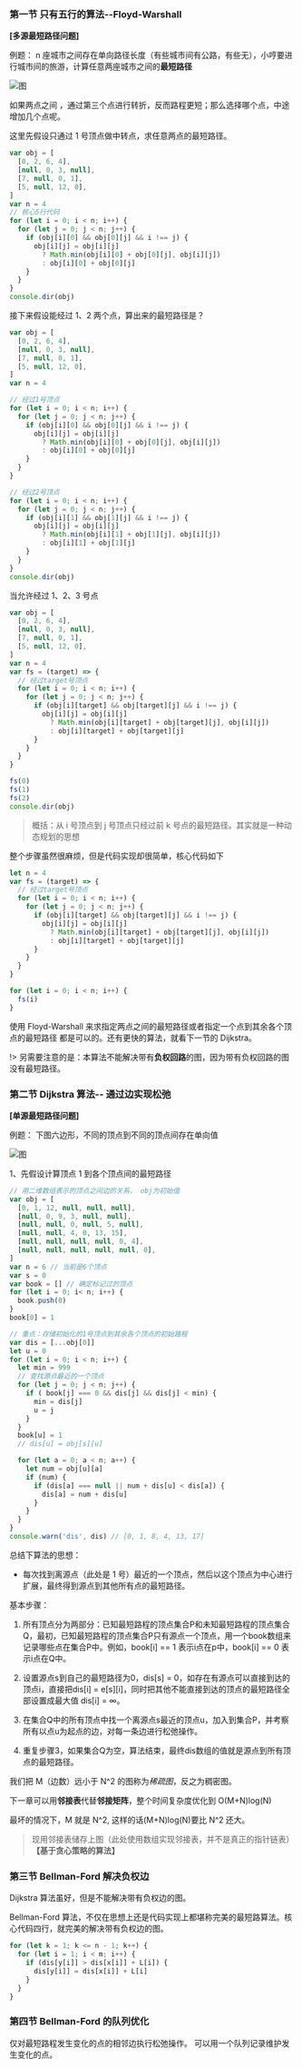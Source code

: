 ### 第一节 只有五行的算法--Floyd-Warshall

**[多源最短路径问题]**

例题： n 座城市之间存在单向路径长度（有些城市间有公路，有些无），小哼要进行城市间的旅游，计算任意两座城市之间的**最短路径**

![图](./Imgs/6_1_1.png)

如果两点之间 ，通过第三个点进行转折，反而路程更短；那么选择哪个点，中途增加几个点呢。

这里先假设只通过 1 号顶点做中转点，求任意两点的最短路径。

```javascript
var obj = [
  [0, 2, 6, 4],
  [null, 0, 3, null],
  [7, null, 0, 1],
  [5, null, 12, 0],
]
var n = 4
// 核心5行代码
for (let i = 0; i < n; i++) {
  for (let j = 0; j < n; j++) {
    if (obj[i][0] && obj[0][j] && i !== j) {
      obj[i][j] = obj[i][j]
        ? Math.min(obj[i][0] + obj[0][j], obj[i][j])
        : obj[i][0] + obj[0][j]
    }
  }
}
console.dir(obj)
```

接下来假设能经过 1、2 两个点，算出来的最短路径是？

```javascript
var obj = [
  [0, 2, 6, 4],
  [null, 0, 3, null],
  [7, null, 0, 1],
  [5, null, 12, 0],
]
var n = 4

// 经过1号顶点
for (let i = 0; i < n; i++) {
  for (let j = 0; j < n; j++) {
    if (obj[i][0] && obj[0][j] && i !== j) {
      obj[i][j] = obj[i][j]
        ? Math.min(obj[i][0] + obj[0][j], obj[i][j])
        : obj[i][0] + obj[0][j]
    }
  }
}

// 经过2号顶点
for (let i = 0; i < n; i++) {
  for (let j = 0; j < n; j++) {
    if (obj[i][1] && obj[1][j] && i !== j) {
      obj[i][j] = obj[i][j]
        ? Math.min(obj[i][1] + obj[1][j], obj[i][j])
        : obj[i][1] + obj[1][j]
    }
  }
}
console.dir(obj)
```

当允许经过 1、2、3 号点

```javascript
var obj = [
  [0, 2, 6, 4],
  [null, 0, 3, null],
  [7, null, 0, 1],
  [5, null, 12, 0],
]
var n = 4
var fs = (target) => {
  // 经过target号顶点
  for (let i = 0; i < n; i++) {
    for (let j = 0; j < n; j++) {
      if (obj[i][target] && obj[target][j] && i !== j) {
        obj[i][j] = obj[i][j]
          ? Math.min(obj[i][target] + obj[target][j], obj[i][j])
          : obj[i][target] + obj[target][j]
      }
    }
  }
}

fs(0)
fs(1)
fs(2)
console.dir(obj)
```

> 概括：从 i 号顶点到 j 号顶点只经过前 k 号点的最短路径。其实就是一种动态规划的思想

整个步骤虽然很麻烦，但是代码实现却很简单，核心代码如下

```js
let n = 4
var fs = (target) => {
  // 经过target号顶点
  for (let i = 0; i < n; i++) {
    for (let j = 0; j < n; j++) {
      if (obj[i][target] && obj[target][j] && i !== j) {
        obj[i][j] = obj[i][j]
          ? Math.min(obj[i][target] + obj[target][j], obj[i][j])
          : obj[i][target] + obj[target][j]
      }
    }
  }
}

for (let i = 0; i < n; i++) {
  fs(i)
}
```

使用 Floyd-Warshall 来求指定两点之间的最短路径或者指定一个点到其余各个顶点的最短路径 都是可以的。还有更快的算法，就看下一节的 Dijkstra。

!> 另需要注意的是：本算法不能解决带有**负权回路**的图，因为带有负权回路的图没有最短路径。

### 第二节 Dijkstra 算法-- 通过边实现松弛

**[单源最短路径问题]**

例题： 下图六边形，不同的顶点到不同的顶点间存在单向值

![图](./Imgs/6_2_1.png)

1、先假设计算顶点 1 到各个顶点间的最短路径

```javascript
// 用二维数组表示的顶点之间边的关系， obj为初始值
var obj = [
  [0, 1, 12, null, null, null],
  [null, 0, 9, 3, null, null],
  [null, null, 0, null, 5, null],
  [null, null, 4, 0, 13, 15],
  [null, null, null, null, 0, 4],
  [null, null, null, null, null, 0],
]
var n = 6 // 当前是6个顶点
var s = 0
var book = [] // 确定标记过的顶点
for (let i = 0; i< n; i++) {
  book.push(0)
}
book[0] = 1

// 重点：存储初始化的1号顶点到其余各个顶点的初始路程
var dis = [...obj[0]]
let u = 0
for (let i = 0; i < n; i++) {
  let min = 999
  // 查找源点最近的一个顶点
  for (let j = 0; j < n; j++) {
    if ( book[j] === 0 && dis[j] && dis[j] < min) {
      min = dis[j]
      u = j
    }
  }
  book[u] = 1
  // dis[u] = obj[s][u]

  for (let a = 0; a < n; a++) {
    let num = obj[u][a]
    if (num) {
      if (dis[a] === null || num + dis[u] < dis[a]) {
        dis[a] = num + dis[u]
      }
    }
  }
}
console.warn('dis', dis) // [0, 1, 8, 4, 13, 17]
```

总结下算法的思想：

- 每次找到离源点（此处是 1 号）最近的一个顶点，然后以这个顶点为中心进行扩展，最终得到源点到其他所有点的最短路径。

基本步骤：

1. 所有顶点分为两部分：已知最短路程的顶点集合P和未知最短路程的顶点集合Q，最初，已知最短路程的顶点集合P只有源点一个顶点，用一个book数组来记录哪些点在集合P中。例如，book[i] == 1 表示i点在p中，book[i] == 0 表示i点在Q中。

2. 设置源点s到自己的最短路径为0，dis[s] = 0，如存在有源点可以直接到达的顶点i，直接把dis[i] = e[s][i]，同时把其他不能直接到达的顶点的最短路径全部设置成最大值  dis[i] = ∞。

3. 在集合Q中的所有顶点中找一个离源点s最近的顶点u，加入到集合P，并考察所有以点u为起点的边，对每一条边进行松弛操作。

4. 重复步骤3，如果集合Q为空，算法结束，最终dis数组的值就是源点到所有顶点的最短路径。


我们把 M（边数）远小于 N^2 的图称为*稀疏图*，反之为稠密图。

下一章可以用**邻接表**代替**邻接矩阵**，整个时间复杂度优化到 O(M+N)log(N)

最坏的情况下，M 就是 N^2, 这样的话(M+N)log(N)要比 N^2 还大。

> 现用邻接表储存上图（此处使用数组实现邻接表，并不是真正的指针链表） **【基于贪心策略的算法】**



### 第三节 Bellman-Ford 解决负权边

Dijkstra 算法虽好，但是不能解决带有负权边的图。

Bellman-Ford 算法，不仅在思想上还是代码实现上都堪称完美的最短路算法。核心代码四行，就完美的解决带有负权边的图。

```javascript
for (let k = 1; k <= n - 1; k++) {
  for (let i = 1; i < m; i++) {
    if (dis[y[i]] > dis[x[i]] + L[i]) {
      dis[y[i]] = dis[x[i]] + L[i]
    }
  }
}
```

### 第四节 Bellman-Ford 的队列优化

仅对最短路程发生变化的点的相邻边执行松弛操作。 可以用一个队列记录维护发生变化的点。

